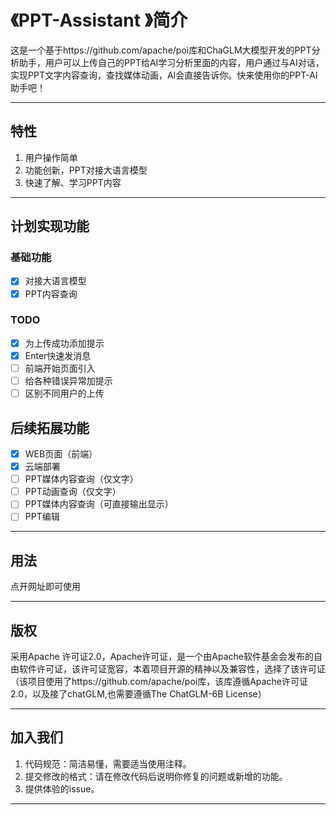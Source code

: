# 《PPT-Assistant 》简介



这是一个基于https://github.com/apache/poi库和ChaGLM大模型开发的PPT分析助手，用户可以上传自己的PPT给AI学习分析里面的内容，用户通过与AI对话，实现PPT文字内容查询，查找媒体动画，AI会直接告诉你。快来使用你的PPT-AI助手吧！

---

## 特性

1. 用户操作简单
2. 功能创新，PPT对接大语言模型
3. 快速了解、学习PPT内容

---

## 计划实现功能
### 基础功能
- [x] 对接大语言模型
- [x] PPT内容查询
### TODO
- [x] 为上传成功添加提示
- [x] Enter快速发消息
- [ ] 前端开始页面引入
- [ ] 给各种错误异常加提示
- [ ] 区别不同用户的上传
## 后续拓展功能
- [x] WEB页面（前端）
- [x] 云端部署
- [ ] PPT媒体内容查询（仅文字）
- [ ] PPT动画查询（仅文字）
- [ ] PPT媒体内容查询（可直接输出显示）
- [ ] PPT编辑

---

## 用法

点开网址即可使用

---

##  版权

采用Apache 许可证2.0，Apache许可证，是一个由Apache软件基金会发布的自由软件许可证，该许可证宽容，本着项目开源的精神以及兼容性，选择了该许可证（该项目使用了https://github.com/apache/poi库，该库遵循Apache许可证2.0，以及接了chatGLM,也需要遵循The ChatGLM-6B License）


---

## 加入我们

1. 代码规范：简洁易懂，需要适当使用注释。
2. 提交修改的格式：请在修改代码后说明你修复的问题或新增的功能。
3. 提供体验的issue。

---









